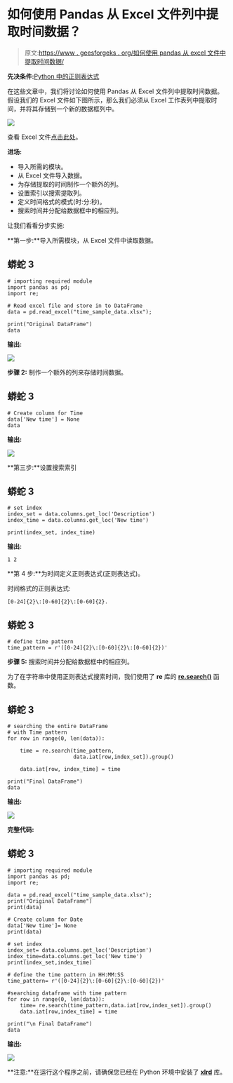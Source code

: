 # 如何使用 Pandas 从 Excel 文件列中提取时间数据？

> 原文:[https://www . geesforgeks . org/如何使用 pandas 从 excel 文件中提取时间数据/](https://www.geeksforgeeks.org/how-to-extract-time-data-from-an-excel-file-column-using-pandas/)

**先决条件:**[Python 中的正则表达式](https://www.geeksforgeeks.org/regular-expression-python-examples-set-1/)

在这些文章中，我们将讨论如何使用 Pandas 从 Excel 文件列中提取时间数据。假设我们的 Excel 文件如下图所示，那么我们必须从 Excel 工作表列中提取时间，并将其存储到一个新的数据框列中。

![](img/13b9f430cfad7b0158b7a4cef41c3558.png)

查看 Excel 文件[点击此处](https://drive.google.com/file/d/1HykZY5LzHhA32oAOc0OaEFq4AGAxpiAe/view?usp=sharing)。

**进场:**

*   导入所需的模块。
*   从 Excel 文件导入数据。
*   为存储提取的时间制作一个额外的列。
*   设置索引以搜索提取列。
*   定义时间格式的模式(时:分:秒)。
*   搜索时间并分配给数据框中的相应列。

让我们看看分步实施:

**第一步:**导入所需模块，从 Excel 文件中读取数据。

## 蟒蛇 3

```
# importing required module
import pandas as pd;
import re;

# Read excel file and store in to DataFrame
data = pd.read_excel("time_sample_data.xlsx");

print("Original DataFrame")
data
```

**输出:**

![](img/4ffc504d498e38dc850fa8e571a79721.png)

**步骤 2:** 制作一个额外的列来存储时间数据。

## 蟒蛇 3

```
# Create column for Time
data['New time'] = None
data
```

**输出:**

![](img/d4b391fb83a47ec32d9f54b471b61bb7.png)

**第三步:**设置搜索索引

## 蟒蛇 3

```
# set index
index_set = data.columns.get_loc('Description')
index_time = data.columns.get_loc('New time')

print(index_set, index_time)
```

**输出:**

```
1 2

```

**第 4 步:**为时间定义正则表达式(正则表达式)。

时间格式的正则表达式:

```
[0-24]{2}\:[0-60]{2}\:[0-60]{2}.

```

## 蟒蛇 3

```
# define time pattern
time_pattern = r'([0-24]{2}\:[0-60]{2}\:[0-60]{2})'
```

**步骤 5:** 搜索时间并分配给数据框中的相应列。

为了在字符串中使用正则表达式搜索时间，我们使用了 **re** 库的 [**re.search()**](https://www.geeksforgeeks.org/regular-expressions-python-set-1-search-match-find/?ref=lbp) 函数。

## 蟒蛇 3

```
# searching the entire DataFrame
# with Time pattern
for row in range(0, len(data)):

    time = re.search(time_pattern,
                     data.iat[row,index_set]).group()

    data.iat[row, index_time] = time

print("Final DataFrame")    
data
```

**输出:**

![](img/85466479df6bdd241b1bc096d278efe9.png)

**完整代码:**

## 蟒蛇 3

```
# importing required module
import pandas as pd;
import re;

data = pd.read_excel("time_sample_data.xlsx");
print("Original DataFrame")
print(data)

# Create column for Date
data['New time']= None
print(data)

# set index
index_set= data.columns.get_loc('Description')
index_time=data.columns.get_loc('New time')
print(index_set,index_time)

# define the time pattern in HH:MM:SS
time_pattern= r'([0-24]{2}\:[0-60]{2}\:[0-60]{2})'

#searching dataframe with time pattern
for row in range(0, len(data)):
    time= re.search(time_pattern,data.iat[row,index_set]).group()
    data.iat[row,index_time] = time

print("\n Final DataFrame")    
data
```

**输出:**

![](img/22abd6074bff159d288775aac5b8ccd7.png)

**注意:**在运行这个程序之前，请确保您已经在 Python 环境中安装了 [**xlrd**](https://www.geeksforgeeks.org/reading-excel-file-using-python/) 库。